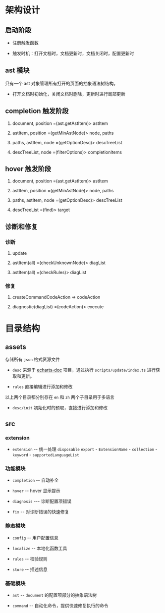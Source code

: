 # 架构设计

## 启动阶段

* 注册触发函数

* 触发时机：打开文档时，文档更新时，文档关闭时，配置更新时

## ast 模块

只有一个 ast 对象管理所有打开的页面的抽象语法树结构。

* 打开文档时初始化，关闭文档时删除，更新时进行局部更新

## completion 触发阶段

1. document, position =(ast.getAstItem)> astItem

2. astItem, position =(getMinAstNode)> node, paths

3. paths, astItem, node =(getOptionDesc)> descTreeList

4. descTreeList, node =(filterOptions)> completionItems

## hover 触发阶段

1. document, position =(ast.getAstItem)> astItem

2. astItem, position =(getMinAstNode)> node, paths

3. paths, astItem, node =(getOptionDesc)> descTreeList

4. descTreeList =(find)> target

## 诊断和修复

### 诊断

1. update

2. astItem(all) =(checkUnknownNode)> diagList

3. astItem(all) =(checkRules)> diagList

### 修复

1. createCommandCodeAction => codeAction

2. diagnostic(diagList) =(codeAction)> execute

# 目录结构
## assets

存储所有 `json` 格式资源文件

* `desc` 来源于 [echarts-doc](https://github.com/apache/echarts-doc) 项目，通过执行 `scripts/update/index.ts` 进行获取和更新。

* `rules` 直接编辑进行添加和修改

以上两个目录都分别存在 `en` 和 `zh` 两个子目录用于多语言

* `desc/init` 初始化时的预取，直接进行添加和修改

## src

### extension

* `extension` -- 统一处理 `disposable`
    `export`
        - `ExtensionName`
        - `collection`
        - `keyword`
        - `supportedLanguageList`

### 功能模块

* `completion` -- 自动补全

* `hover` -- hover 显示提示

* `diagnosis` --- 诊断配置项错误

* `fix` -- 对诊断错误的快速修复

### 静态模块

* `config` -- 用户配置信息

* `localize` -- 本地化函数工具

* `rules` -- 校验规则

* `store` -- 描述信息

### 基础模块

* `ast` -- `document` 的配置项部分的抽象语法树

* `command` -- 自动化命令，提供快速修复执行的命令
